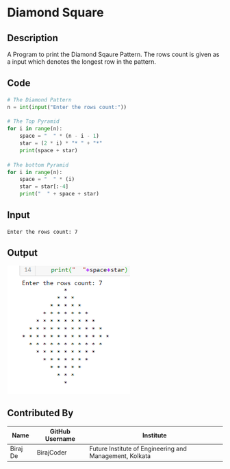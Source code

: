 # Diamond Square

## Description
A Program to print the Diamond Sqaure Pattern. The rows count is given as a input which denotes the longest row in the pattern.

## Code
```python
# The Diamond Pattern
n = int(input("Enter the rows count:"))

# The Top Pyramid
for i in range(n):
    space = "  " * (n - i - 1)
    star = (2 * i) * "* " + "*"
    print(space + star)

# The bottom Pyramid
for i in range(n):
    space = "  " * (i)
    star = star[:-4]
    print("  " + space + star)
```

## Input
```
Enter the rows count: 7
```

## Output

![Code Output](./Output.png)

## Contributed By

| Name | GitHub Username | Institute |
| --- | --- | --- |
| Biraj De | BirajCoder | Future Institute of Engineering and Management, Kolkata |